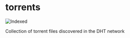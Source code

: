 torrents 
========
![Indexed](https://img.shields.io/badge/indexed-108506-blue)

Collection of torrent files discovered in the DHT network
